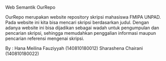 Web Semantik OurRepo

OurRepo merupakan website repository skripsi mahasiswa FMIPA UNPAD. Pada website ini kita bisa mencari skripsi berdasarkan judul. Dengan adanya website ini bisa dijadikan sebagai wadah untuk pengumpulan dan pencarian skripsi, sehingga memudahkan penggalian informasi maupun pencarian referensi mengenai skripsi.


By :
Hana Meilina Fauziyyah (140810180012)
Sharashena Chairani (140810180022)